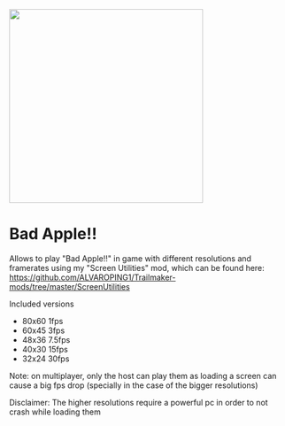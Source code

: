 <img src="https://github.com/ALVAROPING1/Trailmaker-mods/blob/master/Bad%20Apple/preview.png" width="350" height="350" />

# Bad Apple!!  

Allows to play "Bad Apple!!" in game with different resolutions and framerates using my "Screen Utilities" mod, which can be found here: https://github.com/ALVAROPING1/Trailmaker-mods/tree/master/ScreenUtilities  

Included versions  
- 80x60 1fps  
- 60x45 3fps  
- 48x36 7.5fps  
- 40x30 15fps  
- 32x24 30fps  

Note: on multiplayer, only the host can play them as loading a screen can cause a big fps drop (specially in the case of the bigger resolutions)  

Disclaimer: The higher resolutions require a powerful pc in order to not crash while loading them  